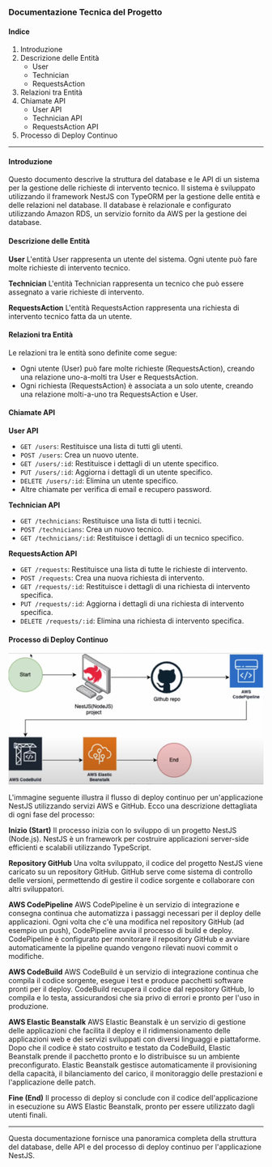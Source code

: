 ### Documentazione Tecnica del Progetto

#### Indice

1. Introduzione
2. Descrizione delle Entità
   - User
   - Technician
   - RequestsAction
3. Relazioni tra Entità
4. Chiamate API
   - User API
   - Technician API
   - RequestsAction API
5. Processo di Deploy Continuo

---

#### Introduzione

Questo documento descrive la struttura del database e le API di un sistema per la gestione delle richieste di intervento tecnico. Il sistema è sviluppato utilizzando il framework NestJS con TypeORM per la gestione delle entità e delle relazioni nel database. Il database è relazionale e configurato utilizzando Amazon RDS, un servizio fornito da AWS per la gestione dei database.

#### Descrizione delle Entità

**User**
L'entità User rappresenta un utente del sistema. Ogni utente può fare molte richieste di intervento tecnico.

**Technician**
L'entità Technician rappresenta un tecnico che può essere assegnato a varie richieste di intervento.

**RequestsAction**
L'entità RequestsAction rappresenta una richiesta di intervento tecnico fatta da un utente.

#### Relazioni tra Entità

Le relazioni tra le entità sono definite come segue:

- Ogni utente (User) può fare molte richieste (RequestsAction), creando una relazione uno-a-molti tra User e RequestsAction.
- Ogni richiesta (RequestsAction) è associata a un solo utente, creando una relazione molti-a-uno tra RequestsAction e User.

#### Chiamate API

**User API**

- `GET /users`: Restituisce una lista di tutti gli utenti.
- `POST /users`: Crea un nuovo utente.
- `GET /users/:id`: Restituisce i dettagli di un utente specifico.
- `PUT /users/:id`: Aggiorna i dettagli di un utente specifico.
- `DELETE /users/:id`: Elimina un utente specifico.
- Altre chiamate per verifica di email e recupero password.

**Technician API**

- `GET /technicians`: Restituisce una lista di tutti i tecnici.
- `POST /technicians`: Crea un nuovo tecnico.
- `GET /technicians/:id`: Restituisce i dettagli di un tecnico specifico.

**RequestsAction API**

- `GET /requests`: Restituisce una lista di tutte le richieste di intervento.
- `POST /requests`: Crea una nuova richiesta di intervento.
- `GET /requests/:id`: Restituisce i dettagli di una richiesta di intervento specifica.
- `PUT /requests/:id`: Aggiorna i dettagli di una richiesta di intervento specifica.
- `DELETE /requests/:id`: Elimina una richiesta di intervento specifica.

#### Processo di Deploy Continuo

![Deploy Graph](deploy-graph.png)

L'immagine seguente illustra il flusso di deploy continuo per un'applicazione NestJS utilizzando servizi AWS e GitHub. Ecco una descrizione dettagliata di ogni fase del processo:

**Inizio (Start)**
Il processo inizia con lo sviluppo di un progetto NestJS (Node.js). NestJS è un framework per costruire applicazioni server-side efficienti e scalabili utilizzando TypeScript.

**Repository GitHub**
Una volta sviluppato, il codice del progetto NestJS viene caricato su un repository GitHub. GitHub serve come sistema di controllo delle versioni, permettendo di gestire il codice sorgente e collaborare con altri sviluppatori.

**AWS CodePipeline**
AWS CodePipeline è un servizio di integrazione e consegna continua che automatizza i passaggi necessari per il deploy delle applicazioni. Ogni volta che c'è una modifica nel repository GitHub (ad esempio un push), CodePipeline avvia il processo di build e deploy. CodePipeline è configurato per monitorare il repository GitHub e avviare automaticamente la pipeline quando vengono rilevati nuovi commit o modifiche.

**AWS CodeBuild**
AWS CodeBuild è un servizio di integrazione continua che compila il codice sorgente, esegue i test e produce pacchetti software pronti per il deploy. CodeBuild recupera il codice dal repository GitHub, lo compila e lo testa, assicurandosi che sia privo di errori e pronto per l'uso in produzione.

**AWS Elastic Beanstalk**
AWS Elastic Beanstalk è un servizio di gestione delle applicazioni che facilita il deploy e il ridimensionamento delle applicazioni web e dei servizi sviluppati con diversi linguaggi e piattaforme. Dopo che il codice è stato costruito e testato da CodeBuild, Elastic Beanstalk prende il pacchetto pronto e lo distribuisce su un ambiente preconfigurato. Elastic Beanstalk gestisce automaticamente il provisioning della capacità, il bilanciamento del carico, il monitoraggio delle prestazioni e l'applicazione delle patch.

**Fine (End)**
Il processo di deploy si conclude con il codice dell'applicazione in esecuzione su AWS Elastic Beanstalk, pronto per essere utilizzato dagli utenti finali.

---

Questa documentazione fornisce una panoramica completa della struttura del database, delle API e del processo di deploy continuo per l'applicazione NestJS.
